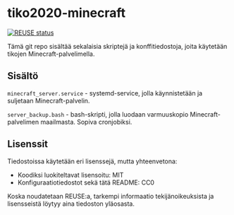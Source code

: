 <!--
SPDX-FileCopyrightText: 2020 Markus Murto <markus.murto@kusochi.eu>

SPDX-License-Identifier: CC0-1.0
-->

# tiko2020-minecraft

[![REUSE status](https://api.reuse.software/badge/github.com/MarkusMurto/tiko2020-minecraft)](https://api.reuse.software/info/github.com/MarkusMurto/tiko2020-minecraft)

Tämä git repo sisältää sekalaisia skriptejä ja konffitiedostoja, joita käytetään tikojen Minecraft-palvelimella. 

## Sisältö

`minecraft_server.service` - systemd-service, jolla käynnistetään ja suljetaan Minecraft-palvelin.

`server_backup.bash` - bash-skripti, jolla luodaan varmuuskopio Minecraft-palvelimen maailmasta. Sopiva cronjobiksi.

## Lisenssit
Tiedostoissa käytetään eri lisenssejä, mutta yhteenvetona:

- Koodiksi luokiteltavat lisensoitu: MIT
- Konfiguraatiotiedostot sekä tätä README: CC0

Koska noudatetaan REUSE:a, tarkempi informaatio tekijänoikeuksista ja lisensseistä löytyy aina tiedoston yläosasta.

